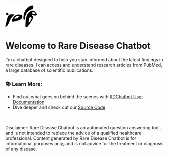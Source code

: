 <img src="\public\logo_light.png" alt="Rare Disease Chatbot" width="100"/>


# Welcome to Rare Disease Chatbot 

I'm a chatbot designed to help you stay informed about the latest findings in rare diseases. I can access and understand research articles from PubMed, a large database of scientific publications.


### 📚 Learn More:

- Find out what goes on behind the scenes with [RDChatbot User Documentation](https://www.youtube.com/watch?v=dQw4w9WgXcQ) 
- Dive deeper and check out our [Source Code](https://github.com/BIOIN-401-Project-8/rgd-chatbot/tree/main)

<br>
<br>
Disclaimer:
Rare Disease Chatbot is an automated question answering tool, and is not intended to replace the advice of a qualified healthcare professional.
Content generated by Rare Disease Chatbot is for informational purposes only, and is not advice for the treatment or diagnosis of any disease.

